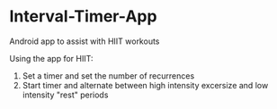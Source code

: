 # Interval-Timer-App
Android app to assist with HIIT workouts

Using the app for HIIT:
1. Set a timer and set the number of recurrences
2. Start timer and alternate between high intensity excersize and low intensity "rest" periods

